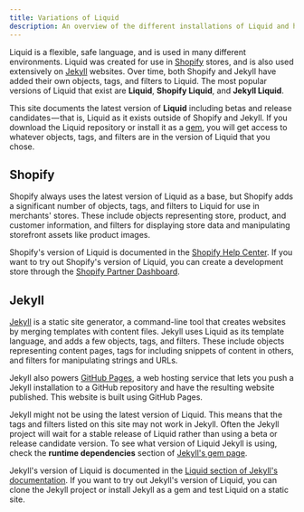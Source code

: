 ```yaml
---
title: Variations of Liquid
description: An overview of the different installations of Liquid and how Liquid can change depending on where you're using it.
---
```


Liquid is a flexible, safe language, and is used in many different environments. Liquid was created for use in [Shopify](https://www.shopify.com) stores, and is also used extensively on [Jekyll](https://jekyllrb.com) websites. Over time, both Shopify and Jekyll have added their own objects, tags, and filters to Liquid. The most popular versions of Liquid that exist are **Liquid**, **Shopify Liquid**, and **Jekyll Liquid**.

This site documents the latest version of **Liquid** including betas and release candidates — that is, Liquid as it exists outside of Shopify and Jekyll. If you download the Liquid repository or install it as a [gem](https://rubygems.org/gems/liquid), you will get access to whatever objects, tags, and filters are in the version of Liquid that you chose.

## Shopify

Shopify always uses the latest version of Liquid as a base, but Shopify adds a significant number of objects, tags, and filters to Liquid for use in merchants' stores. These include objects representing store, product, and customer information, and filters for displaying store data and manipulating storefront assets like product images.

Shopify's version of Liquid is documented in the [Shopify Help Center](https://help.shopify.com/themes/liquid). If you want to try out Shopify's version of Liquid, you can create a development store through the [Shopify Partner Dashboard](https://help.shopify.com/en/partners/dashboard/development-stores).

## Jekyll

[Jekyll](https://jekyllrb.com) is a static site generator, a command-line tool that creates websites by merging templates with content files. Jekyll uses Liquid as its template language, and adds a few objects, tags, and filters. These include objects representing content pages, tags for including snippets of content in others, and filters for manipulating strings and URLs.

Jekyll also powers [GitHub Pages](https://pages.github.com/), a web hosting service that lets you push a Jekyll installation to a GitHub repository and have the resulting website published. This website is built using GitHub Pages.

Jekyll might not be using the latest version of Liquid. This means that the tags and filters listed on this site may not work in Jekyll. Often the Jekyll project will wait for a stable release of Liquid rather than using a beta or release candidate version. To see what version of Liquid Jekyll is using, check the **runtime dependencies** section of [Jekyll's gem page](https://rubygems.org/gems/jekyll).

Jekyll's version of Liquid is documented in the [Liquid section of Jekyll's documentation](https://jekyllrb.com/docs/liquid/). If you want to try out Jekyll's version of Liquid, you can clone the Jekyll project or install Jekyll as a gem and test Liquid on a static site.
